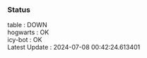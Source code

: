 ### Status


table : DOWN  
hogwarts : OK  
icy-bot : OK  
Latest Update : 2024-07-08 00:42:24.613401
